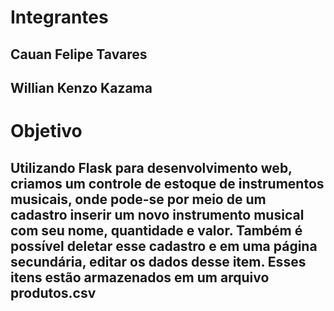 # Integrantes

## Cauan Felipe Tavares
## Willian Kenzo Kazama

# Objetivo

## Utilizando Flask para desenvolvimento web, criamos um controle de estoque de instrumentos musicais, onde pode-se por meio de um cadastro inserir um novo instrumento musical com seu nome, quantidade e valor. Também é possível deletar esse cadastro e em uma página secundária, editar os dados desse item. Esses itens estão armazenados em um arquivo produtos.csv